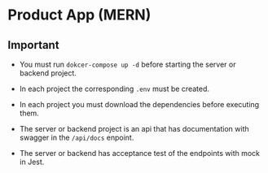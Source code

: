 # Product App (MERN)

## Important

- You must run `dokcer-compose up -d` before starting the server or backend project.

- In each project the corresponding `.env` must be created.

- In each project you must download the dependencies before executing them.

- The server or backend project is an api that has documentation with swagger in the `/api/docs` enpoint.

- The server or backend has acceptance test of the endpoints with mock in Jest.